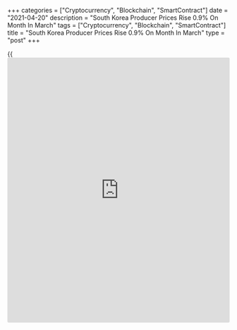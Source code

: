 +++
categories = ["Cryptocurrency", "Blockchain", "SmartContract"]
date = "2021-04-20"
description = "South Korea Producer Prices Rise 0.9% On Month In March"
tags = ["Cryptocurrency", "Blockchain", "SmartContract"]
title = "South Korea Producer Prices Rise 0.9% On Month In March"
type = "post"
+++

{{<iframe id="large-banner" src="https://www.bounty.group/#slide=20.0" width="100%" height="600" scrolling="no" style="border: 0px solid rgb(216, 221, 230); border-radius: 3px;">}}

Producer prices in South Korea were up 0.9 percent on month in March,
the Bank of Korea said on Wednesday - following the 0.8 percent increase
in February.

Individually, prices for agricultural, forestry and marine products fell
0.1 percent on month, while manufacturing products climbed 1.6 percent,
utilities gained 0.9 percent and services were up 0.1 percent.

On a yearly basis, producer prices climbed 3.9 percent, accelerating
from 2.1 percent in the previous month.

Individually, prices for agricultural, forestry and marine products rose
16.5 percent on year, while manufacturing products climbed 5.4 percent,
utilities sank 3.3 percent and services were up 2.2 percent.

For comments and feedback [contact](https://www.playgroundfx.com/contact/): editorial@rtt[news](https://www.letsplayfx.com/blog/forex-news-website/).com

[Economic News][1]

 **What parts of the world are seeing the best (and worst) economic
performances lately? Click[here][2] to check out our [Econ Scorecard][2]
and find out! See up-to-the-moment [ranking](https://www.playgroundfx.com/blog/crypto-exchange-ranking/)s for the best and worst
performers in [GDP][3], [unemployment rate][4], [inflation][5] and much
more.**

   1. www.rtt[news](https://www.letsplayfx.com/blog/forex-news-website/).com/Content/EconomicNews.aspx
   2. www.rtt[news](https://www.letsplayfx.com/blog/forex-news-website/).com/economic-scorecard/world-rank/PPI/highest-performance.aspx
   3. www.rtt[news](https://www.letsplayfx.com/blog/forex-news-website/).com/economic-scorecard/world-rank/GDP/highest-performance.aspx
   4. www.rtt[news](https://www.letsplayfx.com/blog/forex-news-website/).com/economic-scorecard/world-rank/unemployment-rate/lowest-performance.aspx
   5. www.rtt[news](https://www.letsplayfx.com/blog/forex-news-website/).com/economic-scorecard/world-rank/CPI/highest-performance.aspx